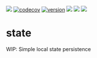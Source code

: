 [![](https://github.com/mchmarny/state/actions/workflows/qualify.yaml/badge.svg?branch=main)](https://github.com/mchmarny/state/actions/workflows/qualify.yaml)
[![codecov](https://codecov.io/gh/mchmarny/state/graph/badge.svg?token=LVXW9OXHYZ)](https://codecov.io/gh/mchmarny/state)
[![version](https://img.shields.io/github/release/mchmarny/state.svg?label=version)](https://github.com/mchmarny/state/releases/latest)
[![](https://img.shields.io/github/go-mod/go-version/mchmarny/state.svg?label=go)](https://github.com/mchmarny/state)
[![](https://goreportcard.com/badge/github.com/mchmarny/state)](https://goreportcard.com/report/github.com/mchmarny/state)
[![](https://img.shields.io/badge/License-Apache%202.0-blue.svg?label=license)](https://github.com/mchmarny/state/blob/main/LICENSE)

# state

WIP: Simple local state persistence
